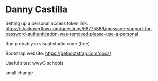 # Danny Castilla

Setting up a personal access token link:
https://stackoverflow.com/questions/68775869/message-support-for-password-authentication-was-removed-please-use-a-personal

Run probably in visual studio code (free)

Bootstrap website:
https://getbootstrap.com/docs/

Useful sites:
www3 schools

small change
